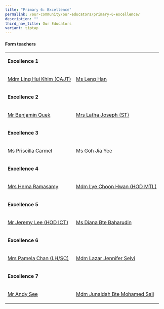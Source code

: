 ```yaml
---
title: "Primary 6: Excellence"
permalink: /our-community/our-educators/primary-6-excellence/
description: ""
third_nav_title: Our Educators
variant: tiptap
---
```

<h4>Form teachers</h4>
<table style="minWidth: 50px">
<colgroup>
<col>
<col>
</colgroup>
<tbody>
<tr>
<td rowspan="1" colspan="2">
<p><strong>Excellence 1</strong>
</p>
</td>
</tr>
<tr>
<td rowspan="1" colspan="1">
<p><a href="mailto: ling_hui_khim@moe.edu.sg" rel="noopener nofollow" target="_blank">Mdm Ling Hui Khim (CAJT)</a>
</p>
</td>
<td rowspan="1" colspan="1">
<p><a href="mailto: leng_han@moe.edu.sg" rel="noopener nofollow" target="_blank">Ms Leng Han</a>
</p>
</td>
</tr>
<tr>
<td rowspan="1" colspan="2">
<p><strong>Excellence 2</strong>
</p>
</td>
</tr>
<tr>
<td rowspan="1" colspan="1">
<p><a href="mailto: quek_kuan_hiong_benjamin@moe.edu.sg" rel="noopener nofollow" target="_blank">Mr Benjamin Quek</a>
</p>
</td>
<td rowspan="1" colspan="1">
<p><a href="mailto: latha_devi@moe.edu.sg" rel="noopener nofollow" target="_blank">Mrs Latha Joseph (ST)</a>
</p>
</td>
</tr>
<tr>
<td rowspan="1" colspan="2">
<p><strong>Excellence 3</strong>
</p>
</td>
</tr>
<tr>
<td rowspan="1" colspan="1">
<p><a href="mailto: priscilla_carmel_rajadurai@moe.edu.sg" rel="noopener nofollow" target="_blank">Ms Priscilla Carmel</a>
</p>
</td>
<td rowspan="1" colspan="1">
<p><a href="mailto: goh_jia_yee@moe.edu.sg" rel="noopener nofollow" target="_blank">Ms Goh Jia Yee</a>
</p>
</td>
</tr>
<tr>
<td rowspan="1" colspan="2">
<p><strong>Excellence 4</strong>
</p>
</td>
</tr>
<tr>
<td rowspan="1" colspan="1">
<p><a href="mailto: hema_malini_jeyaraj@moe.edu.sg" rel="noopener nofollow" target="_blank">Mrs Hema Ramasamy</a>
</p>
</td>
<td rowspan="1" colspan="1">
<p><a href="mailto: lye_choon_hwan@moe.edu.sg" rel="noopener nofollow" target="_blank">Mdm Lye Choon Hwan (HOD MTL)</a>
</p>
</td>
</tr>
<tr>
<td rowspan="1" colspan="2">
<p><strong>Excellence 5</strong>
</p>
</td>
</tr>
<tr>
<td rowspan="1" colspan="1">
<p><a href="mailto: lee_boon_haw_jeremy@moe.edu.sg" rel="noopener nofollow" target="_blank">Mr Jeremy Lee (HOD ICT)</a>
</p>
</td>
<td rowspan="1" colspan="1">
<p><a href="mailto: diana_baharudin@moe.edu.sg" rel="noopener nofollow" target="_blank">Ms Diana Bte Baharudin</a>
</p>
</td>
</tr>
<tr>
<td rowspan="1" colspan="2">
<p><strong>Excellence 6</strong>
</p>
</td>
</tr>
<tr>
<td rowspan="1" colspan="1">
<p><a href="mailto: pei_cihui_pamela@moe.edu.sg" rel="noopener nofollow" target="_blank">Mrs Pamela Chan (LH/SC)</a>
</p>
</td>
<td rowspan="1" colspan="1">
<p><a href="mailto: lazar_jennifer_selvi@moe.edu.sg" rel="noopener nofollow" target="_blank">Mdm Lazar Jennifer Selvi</a>
</p>
</td>
</tr>
<tr>
<td rowspan="1" colspan="2">
<p><strong>Excellence 7</strong>
</p>
</td>
</tr>
<tr>
<td rowspan="1" colspan="1">
<p><a href="" rel="noopener nofollow" target="_blank">Mr Andy See</a>
</p>
</td>
<td rowspan="1" colspan="1">
<p><a href="mailto: junaidah_mohamed_sali@moe.edu.sg" rel="noopener nofollow" target="_blank">Mdm Junaidah Bte Mohamed Sali</a>
</p>
</td>
</tr>
</tbody>
</table>
<p></p>
